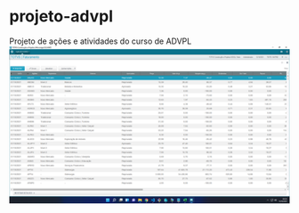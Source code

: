 # projeto-advpl
Projeto de ações e atividades do curso de ADVPL
![alt text](https://github.com/kesia-barros/projeto-advpl/blob/main/projeto/imagem/browse.png)
